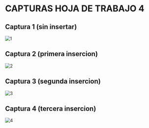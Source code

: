 #  CAPTURAS HOJA DE TRABAJO 4
##  Captura 1 (sin insertar)
![1](https://user-images.githubusercontent.com/66354474/85960975-87891e80-b964-11ea-9ca8-35c516e7295b.png)
##  Captura 2 (primera insercion)
![2](https://user-images.githubusercontent.com/66354474/85960995-b0111880-b964-11ea-8a56-f8ab3657488a.png)
##  Captura 3 (segunda insercion)
![3](https://user-images.githubusercontent.com/66354474/85961040-ed75a600-b964-11ea-87f3-2350ca1813bb.png)
##  Captura 4 (tercera insercion)
![4](https://user-images.githubusercontent.com/66354474/85961064-0e3dfb80-b965-11ea-8b32-119a1cf645c9.png)
